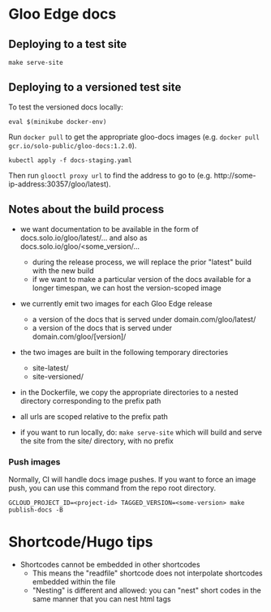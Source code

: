 # Gloo Edge docs

## Deploying to a test site

```
make serve-site
```

## Deploying to a versioned test site

To test the versioned docs locally:

```
eval $(minikube docker-env)
```

Run `docker pull` to get the appropriate gloo-docs images (e.g. `docker pull gcr.io/solo-public/gloo-docs:1.2.0`).

```
kubectl apply -f docs-staging.yaml
```

Then run `glooctl proxy url` to find the address to go to (e.g. http://some-ip-address:30357/gloo/latest).

## Notes about the build process

- we want documentation to be available in the form of docs.solo.io/gloo/latest/... and also as docs.solo.io/gloo/<some_version/...

  - during the release process, we will replace the prior "latest" build with the new build
  - if we want to make a particular version of the docs available for a longer timespan, we can host the version-scoped image
- we currently emit two images for each Gloo Edge release
  - a version of the docs that is served under domain.com/gloo/latest/
  - a version of the docs that is served under domain.com/gloo/[version]/
- the two images are built in the following temporary directories
  - site-latest/
  - site-versioned/
- in the Dockerfile, we copy the appropriate directories to a nested directory corresponding to the prefix path
- all urls are scoped relative to the prefix path
- if you want to run locally, do: `make serve-site` which will build and serve the site from the site/ directory, with no prefix

### Push images

Normally, CI will handle docs image pushes. If you want to force an image push, you can use this command from the repo root directory.
```
GCLOUD_PROJECT_ID=<project-id> TAGGED_VERSION=<some-version> make publish-docs -B
```



# Shortcode/Hugo tips
- Shortcodes cannot be embedded in other shortcodes
  - This means the "readfile" shortcode does not interpolate shortcodes embedded within the file
  - "Nesting" is different and allowed: you can "nest" short codes in the same manner that you can nest html tags
